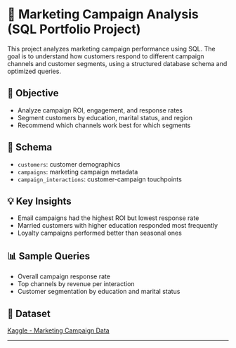 # 🧠 Marketing Campaign Analysis (SQL Portfolio Project)

This project analyzes marketing campaign performance using SQL. The goal is to understand how customers respond to different campaign channels and customer segments, using a structured database schema and optimized queries.

## 📌 Objective
- Analyze campaign ROI, engagement, and response rates
- Segment customers by education, marital status, and region
- Recommend which channels work best for which segments

## 🧱 Schema
- `customers`: customer demographics
- `campaigns`: marketing campaign metadata
- `campaign_interactions`: customer-campaign touchpoints

## 💡 Key Insights
- Email campaigns had the highest ROI but lowest response rate
- Married customers with higher education responded most frequently
- Loyalty campaigns performed better than seasonal ones

## 📊 Sample Queries
- Overall campaign response rate
- Top channels by revenue per interaction
- Customer segmentation by education and marital status

## 📁 Dataset
[Kaggle - Marketing Campaign Data](https://www.kaggle.com/datasets/rodsaldanha/arketing-campaign)

---

